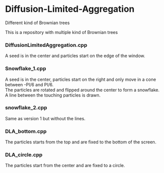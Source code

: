 # Diffusion-Limited-Aggregation
Different kind of Brownian trees

This is a repository with multiple kind of Brownian trees


### DiffusionLimitedAggregation.cpp
A seed is in the center and particles start on the edge of the window.  

### Snowflake_1.cpp
A seed is in the center, particles start on the right and only move in a cone between -PI/6 and PI/6.  
The particles are rotated and flipped around the center to form a snowflake.  
A line between the touching particles is drawn.  

### snowflake_2.cpp
Same as version 1 but without the lines.  

### DLA_bottom.cpp
The particles starts from the top and are fixed to the bottom of the screen.  

### DLA_circle.cpp
The particles start from the center and are fixed to a circle.  
